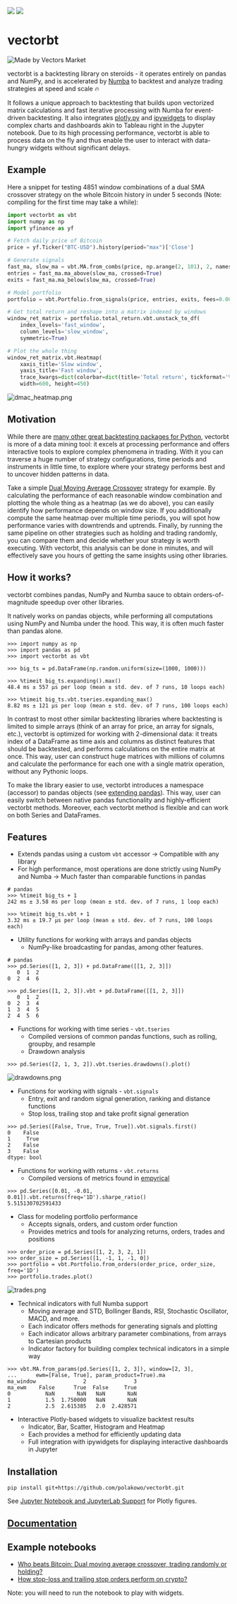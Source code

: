 ![](https://img.shields.io/travis/polakowo/vectorbt/master.svg?branch=master&style=for-the-badge)
![](https://img.shields.io/badge/version-0.10-blue?style=for-the-badge)

# vectorbt

![Made by Vectors Market](logo.png)

vectorbt is a backtesting library on steroids - it operates entirely on pandas and NumPy, and is accelerated 
by [Numba](https://github.com/numba/numba) to backtest and analyze trading strategies at speed and scale :fire:

It follows a unique approach to backtesting that builds upon vectorized matrix calculations and fast iterative 
processing with Numba for event-driven backtesting. It also integrates [plotly.py](https://github.com/plotly/plotly.py) 
and [ipywidgets](https://github.com/jupyter-widgets/ipywidgets) to display complex charts and dashboards akin to 
Tableau right in the Jupyter notebook. Due to its high processing performance, vectorbt is able to process data 
on the fly and thus enable the user to interact with data-hungry widgets without significant delays.

## Example

Here a snippet for testing 4851 window combinations of a dual SMA crossover strategy on the whole Bitcoin history 
in under 5 seconds (Note: compiling for the first time may take a while):

```python
import vectorbt as vbt
import numpy as np
import yfinance as yf

# Fetch daily price of Bitcoin
price = yf.Ticker("BTC-USD").history(period="max")['Close']

# Generate signals
fast_ma, slow_ma = vbt.MA.from_combs(price, np.arange(2, 101), 2, names=['fast', 'slow'])
entries = fast_ma.ma_above(slow_ma, crossed=True)
exits = fast_ma.ma_below(slow_ma, crossed=True)

# Model portfolio
portfolio = vbt.Portfolio.from_signals(price, entries, exits, fees=0.001, freq='1 day')

# Get total return and reshape into a matrix indexed by windows
window_ret_matrix = portfolio.total_return.vbt.unstack_to_df(
    index_levels='fast_window', 
    column_levels='slow_window', 
    symmetric=True)

# Plot the whole thing
window_ret_matrix.vbt.Heatmap(
    xaxis_title='Slow window', 
    yaxis_title='Fast window', 
    trace_kwargs=dict(colorbar=dict(title='Total return', tickformat='%')),
    width=600, height=450)
```

![dmac_heatmap.png](img/dmac_heatmap.png)

## Motivation

While there are [many other great backtesting packages for Python](https://github.com/mementum/backtrader#alternatives), 
vectorbt is more of a data mining tool: it excels at processing performance and offers interactive tools to explore 
complex phenomena in trading. With it you can traverse a huge number of strategy configurations, time periods and 
instruments in little time, to explore where your strategy performs best and to uncover hidden patterns in data.

Take a simple [Dual Moving Average Crossover](https://en.wikipedia.org/wiki/Moving_average_crossover) strategy 
for example. By calculating the performance of each reasonable window combination and plotting the whole thing 
as a heatmap (as we do above), you can easily identify how performance depends on window size. If you additionally 
compute the same heatmap over multiple time periods, you will spot how performance varies with downtrends and 
uptrends. Finally, by running the same pipeline on other strategies such as holding and trading randomly, 
you can compare them and decide whether your strategy is worth executing. With vectorbt, this analysis can 
be done in minutes, and will effectively save you hours of getting the same insights using other libraries.

## How it works?

vectorbt combines pandas, NumPy and Numba sauce to obtain orders-of-magnitude speedup over other libraries.

It natively works on pandas objects, while performing all computations using NumPy and Numba under the hood. 
This way, it is often much faster than pandas alone.

```python-repl
>>> import numpy as np
>>> import pandas as pd
>>> import vectorbt as vbt

>>> big_ts = pd.DataFrame(np.random.uniform(size=(1000, 1000)))

>>> %timeit big_ts.expanding().max()
48.4 ms ± 557 µs per loop (mean ± std. dev. of 7 runs, 10 loops each)

>>> %timeit big_ts.vbt.tseries.expanding_max()
8.82 ms ± 121 µs per loop (mean ± std. dev. of 7 runs, 100 loops each)
```

In contrast to most other similar backtesting libraries where backtesting is limited to simple arrays 
(think of an array for price, an array for signals, etc.), vectorbt is optimized for working with 
2-dimensional data: it treats index of a DataFrame as time axis and columns as distinct features
that should be backtested, and performs calculations on the entire matrix at once. This way, user can 
construct huge matrices with millions of columns and calculate the performance for each one with a single 
matrix operation, without any Pythonic loops.

To make the library easier to use, vectorbt introduces a namespace (accessor) to pandas objects 
(see [extending pandas](https://pandas.pydata.org/pandas-docs/stable/development/extending.html)). 
This way, user can easily switch between native pandas functionality and highly-efficient vectorbt 
methods. Moreover, each vectorbt method is flexible and can work on both Series and DataFrames.

## Features

- Extends pandas using a custom `vbt` accessor
    -> Compatible with any library
- For high performance, most operations are done strictly using NumPy and Numba 
    -> Much faster than comparable functions in pandas
    
```python-repl
# pandas
>>> %timeit big_ts + 1
242 ms ± 3.58 ms per loop (mean ± std. dev. of 7 runs, 1 loop each)

>>> %timeit big_ts.vbt + 1
3.32 ms ± 19.7 µs per loop (mean ± std. dev. of 7 runs, 100 loops each)
```
    
- Utility functions for working with arrays and pandas objects
    - NumPy-like broadcasting for pandas, among other features.
    
```python-repl
# pandas
>>> pd.Series([1, 2, 3]) + pd.DataFrame([[1, 2, 3]])
   0  1  2
0  2  4  6

>>> pd.Series([1, 2, 3]).vbt + pd.DataFrame([[1, 2, 3]])
   0  1  2
0  2  3  4
1  3  4  5
2  4  5  6
```
    
- Functions for working with time series - `vbt.tseries`
    - Compiled versions of common pandas functions, such as rolling, groupby, and resample
    - Drawdown analysis

```python-repl
>>> pd.Series([2, 1, 3, 2]).vbt.tseries.drawdowns().plot()
```

![drawdowns.png](img/drawdowns.png)

- Functions for working with signals - `vbt.signals`
    - Entry, exit and random signal generation, ranking and distance functions
    - Stop loss, trailing stop and take profit signal generation
    
```python-repl
>>> pd.Series([False, True, True, True]).vbt.signals.first()
0    False
1     True
2    False
3    False
dtype: bool
```
    
- Functions for working with returns - `vbt.returns`
    - Compiled versions of metrics found in [empyrical](https://github.com/quantopian/empyrical)

```python-repl
>>> pd.Series([0.01, -0.01, 0.01]).vbt.returns(freq='1D').sharpe_ratio()
5.515130702591433
```
    
- Class for modeling portfolio performance
    - Accepts signals, orders, and custom order function
    - Provides metrics and tools for analyzing returns, orders, trades and positions
    
```python-repl
>>> order_price = pd.Series([1, 2, 3, 2, 1])
>>> order_size = pd.Series([1, -1, 1, -1, 0])
>>> portfolio = vbt.Portfolio.from_orders(order_price, order_size, freq='1D')
>>> portfolio.trades.plot()
```

![trades.png](img/trades.png)
    
- Technical indicators with full Numba support
    - Moving average and STD, Bollinger Bands, RSI, Stochastic Oscillator, MACD, and more.
    - Each indicator offers methods for generating signals and plotting
    - Each indicator allows arbitrary parameter combinations, from arrays to Cartesian products
    - Indicator factory for building complex technical indicators in a simple way
    
```python-repl
>>> vbt.MA.from_params(pd.Series([1, 2, 3]), window=[2, 3], 
...      ewm=[False, True], param_product=True).ma
ma_window               2               3          
ma_ewm    False      True  False     True 
0           NaN       NaN   NaN       NaN
1           1.5  1.750000   NaN       NaN
2           2.5  2.615385   2.0  2.428571
``` 
    
- Interactive Plotly-based widgets to visualize backtest results
    - Indicator, Bar, Scatter, Histogram and Heatmap
    - Each provides a method for efficiently updating data
    - Full integration with ipywidgets for displaying interactive dashboards in Jupyter

## Installation

```
pip install git+https://github.com/polakowo/vectorbt.git
```

See [Jupyter Notebook and JupyterLab Support](https://plotly.com/python/getting-started/#jupyter-notebook-support) 
for Plotly figures.

## [Documentation](https://polakowo.io/vectorbt/)

## Example notebooks

- [Who beats Bitcoin: Dual moving average crossover, trading randomly or holding?](https://nbviewer.jupyter.org/github/polakowo/vectorbt/blob/master/examples/Bitcoin-DMAC.ipynb)
- [How stop-loss and trailing stop orders perform on crypto?](https://nbviewer.jupyter.org/github/polakowo/vectorbt/blob/master/examples/StopLoss-vs-TrailingStop.ipynb)

Note: you will need to run the notebook to play with widgets.
